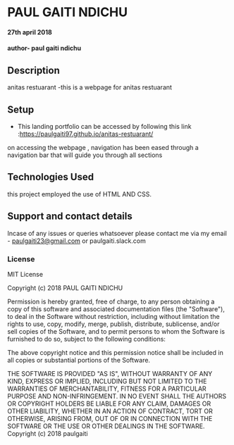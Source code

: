 # PAUL GAITI NDICHU
#### 27th april 2018
#### author- paul gaiti ndichu
## Description
anitas restuarant -this is a webpage for anitas restuarant
## Setup
* This landing portfolio can be accessed by following this link :https://paulgaiti97.github.io/anitas-restuarant/

on accessing the webpage , navigation has been eased through a navigation bar that will guide you through all sections

## Technologies Used
this project employed the use of HTML AND CSS.
## Support and contact details
Incase of any issues or queries whatsoever please contact me via my email - paulgaiti23@gmail.com
or paulgaiti.slack.com
### License
MIT License

Copyright (c) 2018 PAUL GAITI NDICHU

Permission is hereby granted, free of charge, to any person obtaining a copy
of this software and associated documentation files (the "Software"), to deal
in the Software without restriction, including without limitation the rights
to use, copy, modify, merge, publish, distribute, sublicense, and/or sell
copies of the Software, and to permit persons to whom the Software is
furnished to do so, subject to the following conditions:

The above copyright notice and this permission notice shall be included in all
copies or substantial portions of the Software.

THE SOFTWARE IS PROVIDED "AS IS", WITHOUT WARRANTY OF ANY KIND, EXPRESS OR
IMPLIED, INCLUDING BUT NOT LIMITED TO THE WARRANTIES OF MERCHANTABILITY,
FITNESS FOR A PARTICULAR PURPOSE AND NON-INFRINGEMENT. IN NO EVENT SHALL THE
AUTHORS OR COPYRIGHT HOLDERS BE LIABLE FOR ANY CLAIM, DAMAGES OR OTHER
LIABILITY, WHETHER IN AN ACTION OF CONTRACT, TORT OR OTHERWISE, ARISING FROM,
OUT OF OR IN CONNECTION WITH THE SOFTWARE OR THE USE OR OTHER DEALINGS IN THE
SOFTWARE.
Copyright (c) 2018 paulgaiti
